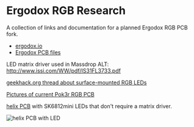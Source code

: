 Ergodox RGB Research
====================

A collection of links and documentation for a planned Ergodox RGB PCB fork.

* [ergodox.io](https://www.ergodox.io/)
* [Ergodox PCB files](https://github.com/Ergodox-io/ErgoDox)

LED matrix driver used in Massdrop ALT: http://www.issi.com/WW/pdf/IS31FL3733.pdf

[geekhack.org thread about surface-mounted RGB LEDs](https://geekhack.org/index.php?topic=96595.msg2637699#msg2637699)

[Pictures of current Pok3r RGB PCB](https://imgur.com/a/nIBGn)

[helix PCB](https://github.com/MakotoKurauchi/helix/blob/master/Doc/buildguide_en.md) with SK6812mini LEDs that don't require a matrix driver.

![helix PCB with LED](https://camo.githubusercontent.com/a498de6efb009c66842fb6176b81c06a9d53eb13/68747470733a2f2f692e696d6775722e636f6d2f6f6d55593061632e6a70673f32)
